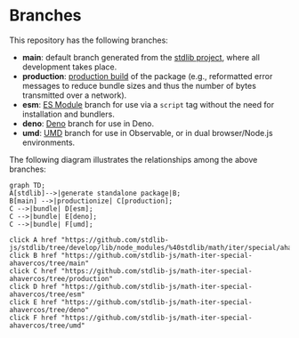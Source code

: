 <!--

@license Apache-2.0

Copyright (c) 2022 The Stdlib Authors.

Licensed under the Apache License, Version 2.0 (the "License");
you may not use this file except in compliance with the License.
You may obtain a copy of the License at

    http://www.apache.org/licenses/LICENSE-2.0

Unless required by applicable law or agreed to in writing, software
distributed under the License is distributed on an "AS IS" BASIS,
WITHOUT WARRANTIES OR CONDITIONS OF ANY KIND, either express or implied.
See the License for the specific language governing permissions and
limitations under the License.

-->

# Branches

This repository has the following branches:

-   **main**: default branch generated from the [stdlib project][stdlib-url], where all development takes place.
-   **production**: [production build][production-url] of the package (e.g., reformatted error messages to reduce bundle sizes and thus the number of bytes transmitted over a network).
-   **esm**: [ES Module][esm-url] branch for use via a `script` tag without the need for installation and bundlers.
-   **deno**: [Deno][deno-url] branch for use in Deno.
-   **umd**: [UMD][umd-url] branch for use in Observable, or in dual browser/Node.js environments.

The following diagram illustrates the relationships among the above branches:

```mermaid
graph TD;
A[stdlib]-->|generate standalone package|B;
B[main] -->|productionize| C[production];
C -->|bundle| D[esm];
C -->|bundle| E[deno];
C -->|bundle| F[umd];

click A href "https://github.com/stdlib-js/stdlib/tree/develop/lib/node_modules/%40stdlib/math/iter/special/ahavercos"
click B href "https://github.com/stdlib-js/math-iter-special-ahavercos/tree/main"
click C href "https://github.com/stdlib-js/math-iter-special-ahavercos/tree/production"
click D href "https://github.com/stdlib-js/math-iter-special-ahavercos/tree/esm"
click E href "https://github.com/stdlib-js/math-iter-special-ahavercos/tree/deno"
click F href "https://github.com/stdlib-js/math-iter-special-ahavercos/tree/umd"
```

[stdlib-url]: https://github.com/stdlib-js/stdlib/tree/develop/lib/node_modules/%40stdlib/math/iter/special/ahavercos
[production-url]: https://github.com/stdlib-js/math-iter-special-ahavercos/tree/production
[deno-url]: https://github.com/stdlib-js/math-iter-special-ahavercos/tree/deno
[umd-url]: https://github.com/stdlib-js/math-iter-special-ahavercos/tree/umd
[esm-url]: https://github.com/stdlib-js/math-iter-special-ahavercos/tree/esm